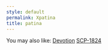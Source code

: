 ```yaml
---
style: default
permalink: Xpatina
title: patina
---
```

You may also like:
[Devotion](http://scp-wiki.net/devotion)
[SCP-1824](http://scp-wiki.net/scp-1824)